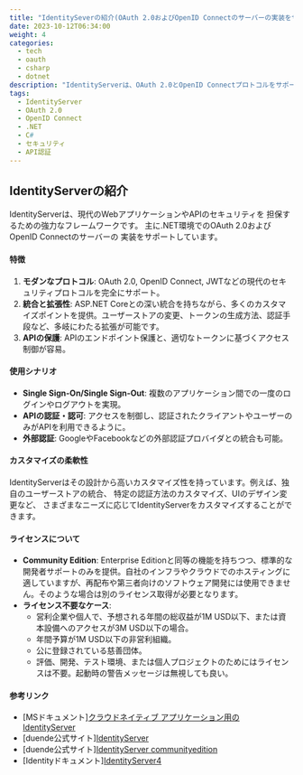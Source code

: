 ```yaml
---
title: "IdentitySeverの紹介(OAuth 2.0およびOpenID Connectのサーバーの実装をサポート)"
date: 2023-10-12T06:34:00
weight: 4
categories:
  - tech
  - oauth
  - csharp
  - dotnet
description: "IdentityServerは、OAuth 2.0とOpenID Connectプロトコルをサポートする、.NET環境向けのセキュリティフレームワークです。API保護や認証・認可機能を提供します。"
tags:
  - IdentityServer
  - OAuth 2.0
  - OpenID Connect
  - .NET
  - C#
  - セキュリティ
  - API認証
---
```


## IdentityServerの紹介

IdentityServerは、現代のWebアプリケーションやAPIのセキュリティを
担保するための強力なフレームワークです。
主に.NET環境でのOAuth 2.0およびOpenID Connectのサーバーの
実装をサポートしています。

#### 特徴

1. **モダンなプロトコル**: OAuth 2.0, OpenID Connect, JWTなどの現代のセキュリティプロトコルを完全にサポート。
2. **統合と拡張性**: ASP.NET Coreとの深い統合を持ちながら、多くのカスタマイズポイントを提供。ユーザーストアの変更、トークンの生成方法、認証手段など、多岐にわたる拡張が可能です。
3. **APIの保護**: APIのエンドポイント保護と、適切なトークンに基づくアクセス制御が容易。

#### 使用シナリオ

- **Single Sign-On/Single Sign-Out**: 複数のアプリケーション間での一度のログインやログアウトを実現。
- **APIの認証・認可**: アクセスを制御し、認証されたクライアントやユーザーのみがAPIを利用できるように。
- **外部認証**: GoogleやFacebookなどの外部認証プロバイダとの統合も可能。

#### カスタマイズの柔軟性

IdentityServerはその設計から高いカスタマイズ性を持っています。例えば、独自のユーザーストアの統合、
特定の認証方法のカスタマイズ、UIのデザイン変更など、
さまざまなニーズに応じてIdentityServerをカスタマイズすることができます。

#### ライセンスについて

- **Community Edition**: Enterprise Editionと同等の機能を持ちつつ、標準的な開発者サポートのみを提供。自社のインフラやクラウドでのホスティングに適していますが、再配布や第三者向けのソフトウェア開発には使用できません。そのような場合は別のライセンス取得が必要となります。
- **ライセンス不要なケース**:
  - 営利企業や個人で、予想される年間の総収益が1M USD以下、または資本設備へのアクセスが3M USD以下の場合。
  - 年間予算が1M USD以下の非営利組織。
  - 公に登録されている慈善団体。
  - 評価、開発、テスト環境、または個人プロジェクトのためにはライセンスは不要。起動時の警告メッセージは無視しても良い。

#### 参考リンク

- [MSドキュメント][クラウドネイティブ アプリケーション用の IdentityServer](https://learn.microsoft.com/ja-jp/dotnet/architecture/cloud-native/identity-server)
- [duende公式サイト][IdentityServer](https://duendesoftware.com/products/identityserver)
- [duende公式サイト][IdentityServer communityedition](https://duendesoftware.com/products/communityedition)
- [Identityドキュメント][IdentityServer4](https://identityserver4-ja.readthedocs.io/ja/latest/)
